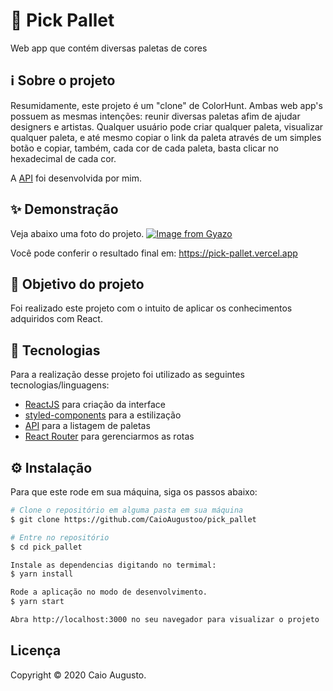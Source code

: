# 🎨 Pick Pallet
Web app que contém diversas paletas de cores

## ℹ️ Sobre o projeto 
Resumidamente, este projeto é um "clone" de ColorHunt. Ambas web app's possuem as mesmas intenções: reunir diversas paletas afim de ajudar designers e artistas.
Qualquer usuário pode criar qualquer paleta, visualizar qualquer paleta, e até mesmo copiar o link da paleta através de um simples botão e copiar, também,
cada cor de cada paleta, basta clicar no hexadecimal de cada cor. 

A [API](https://github.com/CaioAugustoo/pickpallet_api) foi desenvolvida por mim.

## ✨ Demonstração
Veja abaixo uma foto do projeto.
[![Image from Gyazo](https://i.gyazo.com/1dacde168921ef5d5484405f125cf9c0.png)](https://gyazo.com/1dacde168921ef5d5484405f125cf9c0)

Você pode conferir o resultado final em: https://pick-pallet.vercel.app

## 🎯 Objetivo do projeto
Foi realizado este projeto com o intuito de aplicar os conhecimentos adquiridos com React.

## 📝 Tecnologias 
Para a realização desse projeto foi utilizado as seguintes tecnologias/linguagens: 
- [ReactJS](https://pt-br.reactjs.org) para criação da interface
- [styled-components](https://styled-components.com) para a estilização
- [API](https://github.com/CaioAugustoo/pickpallet_api) para a listagem de paletas
- [React Router](https://reactrouter.com/web/guides/quick-start) para gerenciarmos as rotas

## ⚙️ Instalação
Para que este rode em sua máquina, siga os passos abaixo:

```bash
# Clone o repositório em alguma pasta em sua máquina
$ git clone https://github.com/CaioAugustoo/pick_pallet

# Entre no repositório
$ cd pick_pallet

Instale as dependencias digitando no termimal:
$ yarn install

Rode a aplicação no modo de desenvolvimento.
$ yarn start

Abra http://localhost:3000 no seu navegador para visualizar o projeto
```


## Licença
Copyright © 2020 Caio Augusto.
